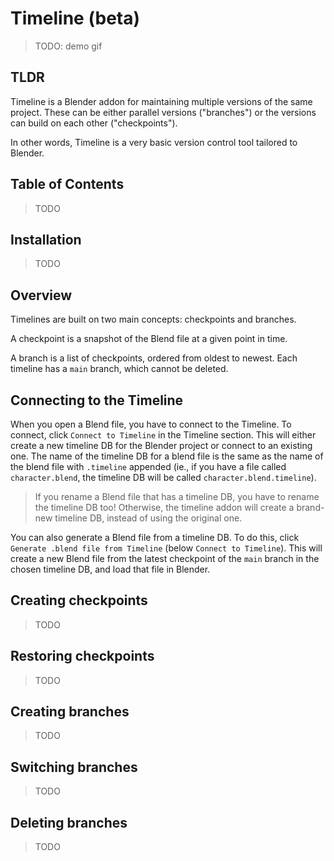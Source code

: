 # Timeline (beta)

> TODO: demo gif

## TLDR

Timeline is a Blender addon for maintaining multiple versions of the same project.
These can be either parallel versions ("branches") or the versions can build on each
other ("checkpoints").

In other words, Timeline is a very basic version control tool tailored to Blender.

## Table of Contents

> TODO

## Installation

> TODO

## Overview

Timelines are built on two main concepts: checkpoints and branches.

A checkpoint is a snapshot of the Blend file at a given point in time.

A branch is a list of checkpoints, ordered from oldest to newest. Each timeline
has a `main` branch, which cannot be deleted.

## Connecting to the Timeline

When you open a Blend file, you have to connect to the Timeline. To connect,
click `Connect to Timeline` in the Timeline section. This will either create
a new timeline DB for the Blender project or connect to an existing one. The
name of the timeline DB for a blend file is the same as the name of the blend
file with `.timeline` appended (ie., if you have a file called `character.blend`,
the timeline DB will be called `character.blend.timeline`).

> If you rename a Blend file that has a timeline DB, you have to rename the timeline
> DB too! Otherwise, the timeline addon will create a brand-new timeline DB,
> instead of using the original one.

You can also generate a Blend file from a timeline DB. To do this, click
`Generate .blend file from Timeline` (below `Connect to Timeline`). This will
create a new Blend file from the latest checkpoint of the `main` branch in the
chosen timeline DB, and load that file in Blender.

## Creating checkpoints

> TODO

## Restoring checkpoints

> TODO

## Creating branches

> TODO

## Switching branches

> TODO

## Deleting branches

> TODO
